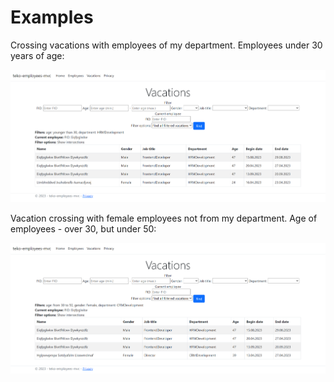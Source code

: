# Examples 

Crossing vacations with employees of my department. Employees under 30 years of age: 

![vacations_younger30_mydepartment](img/vacations_younger30_mydepartment.png)

Vacation crossing with female employees not from my department. Age of employees - over 30, but under 50: 

![vacations_female_30to50yo_notmydepartment](img/vacations_female_30to50yo_notmydepartment.png)

